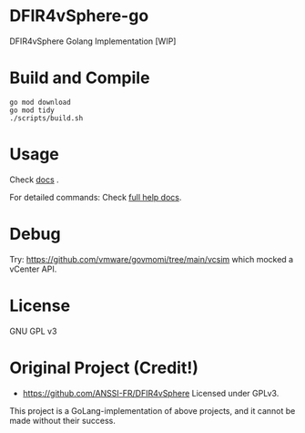 # DFIR4vSphere-go

DFIR4vSphere Golang Implementation [WIP]

# Build and Compile

```shell
go mod download
go mod tidy
./scripts/build.sh
```

# Usage

Check [docs](/docs/get-started.md) .

For detailed commands: Check [full help docs](/docs/full-help.md).

# Debug

Try: https://github.com/vmware/govmomi/tree/main/vcsim which mocked a vCenter API.

# License

GNU GPL v3

# Original Project (Credit!)

- https://github.com/ANSSI-FR/DFIR4vSphere Licensed under GPLv3.

This project is a GoLang-implementation of above projects, and it cannot be made without their success.